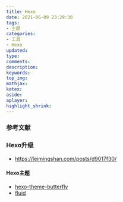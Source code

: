```yaml
---
title: Hexo
date: 2021-06-09 23:29:30
tags:
- 主题
categories:
- 工具
- Hexo
updated:
type:
comments:
description:
keywords:
top_img:
mathjax:
katex:
aside:
aplayer:
highlight_shrink:
---
```


### 参考文献

### Hexo升级

* https://leimingshan.com/posts/d9017f30/

#### Hexo主题

* [hexo-theme-butterfly](https://github.com/jerryc127/hexo-theme-butterfly)
* [fluid](https://github.com/fluid-dev/hexo-theme-fluid)

